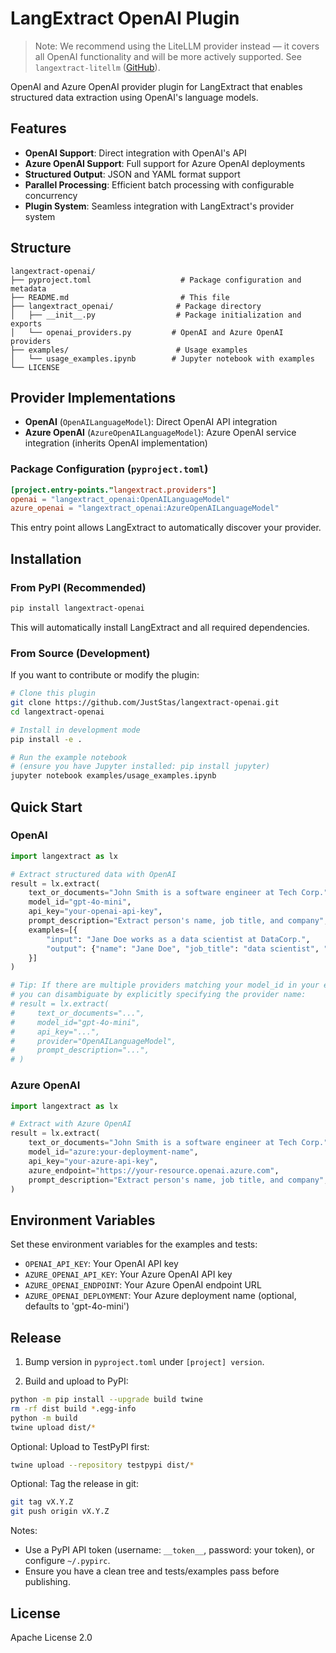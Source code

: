 # LangExtract OpenAI Plugin

> Note: We recommend using the LiteLLM provider instead — it covers all OpenAI functionality and will be more actively supported. See `langextract-litellm` ([GitHub](https://github.com/JustStas/langextract-litellm)).

OpenAI and Azure OpenAI provider plugin for LangExtract that enables structured data extraction using OpenAI's language models.

## Features

- **OpenAI Support**: Direct integration with OpenAI's API
- **Azure OpenAI Support**: Full support for Azure OpenAI deployments
- **Structured Output**: JSON and YAML format support
- **Parallel Processing**: Efficient batch processing with configurable concurrency
- **Plugin System**: Seamless integration with LangExtract's provider system

## Structure

```
langextract-openai/
├── pyproject.toml                    # Package configuration and metadata
├── README.md                         # This file
├── langextract_openai/              # Package directory
│   ├── __init__.py                  # Package initialization and exports
│   └── openai_providers.py         # OpenAI and Azure OpenAI providers
├── examples/                        # Usage examples
│   └── usage_examples.ipynb        # Jupyter notebook with examples
└── LICENSE
```

## Provider Implementations

- **OpenAI** (`OpenAILanguageModel`): Direct OpenAI API integration
- **Azure OpenAI** (`AzureOpenAILanguageModel`): Azure OpenAI service integration (inherits OpenAI implementation)

### Package Configuration (`pyproject.toml`)

```toml
[project.entry-points."langextract.providers"]
openai = "langextract_openai:OpenAILanguageModel"
azure_openai = "langextract_openai:AzureOpenAILanguageModel"
```

This entry point allows LangExtract to automatically discover your provider.

## Installation

### From PyPI (Recommended)

```bash
pip install langextract-openai
```

This will automatically install LangExtract and all required dependencies.

### From Source (Development)

If you want to contribute or modify the plugin:

```bash
# Clone this plugin
git clone https://github.com/JustStas/langextract-openai.git
cd langextract-openai

# Install in development mode
pip install -e .

# Run the example notebook
# (ensure you have Jupyter installed: pip install jupyter)
jupyter notebook examples/usage_examples.ipynb
```

## Quick Start

### OpenAI

```python
import langextract as lx

# Extract structured data with OpenAI
result = lx.extract(
    text_or_documents="John Smith is a software engineer at Tech Corp.",
    model_id="gpt-4o-mini",
    api_key="your-openai-api-key",
    prompt_description="Extract person's name, job title, and company",
    examples=[{
        "input": "Jane Doe works as a data scientist at DataCorp.",
        "output": {"name": "Jane Doe", "job_title": "data scientist", "company": "DataCorp"}
    }]
)

# Tip: If there are multiple providers matching your model_id in your environment,
# you can disambiguate by explicitly specifying the provider name:
# result = lx.extract(
#     text_or_documents="...",
#     model_id="gpt-4o-mini",
#     api_key="...",
#     provider="OpenAILanguageModel",
#     prompt_description="...",
# )
```

### Azure OpenAI

```python
import langextract as lx

# Extract with Azure OpenAI
result = lx.extract(
    text_or_documents="John Smith is a software engineer at Tech Corp.",
    model_id="azure:your-deployment-name",
    api_key="your-azure-api-key",
    azure_endpoint="https://your-resource.openai.azure.com",
    prompt_description="Extract person's name, job title, and company",
)
```

## Environment Variables

Set these environment variables for the examples and tests:

- `OPENAI_API_KEY`: Your OpenAI API key
- `AZURE_OPENAI_API_KEY`: Your Azure OpenAI API key
- `AZURE_OPENAI_ENDPOINT`: Your Azure OpenAI endpoint URL
- `AZURE_OPENAI_DEPLOYMENT`: Your Azure deployment name (optional, defaults to 'gpt-4o-mini')

## Release

1. Bump version in `pyproject.toml` under `[project] version`.

2. Build and upload to PyPI:

```bash
python -m pip install --upgrade build twine
rm -rf dist build *.egg-info
python -m build
twine upload dist/*
```

Optional: Upload to TestPyPI first:

```bash
twine upload --repository testpypi dist/*
```

Optional: Tag the release in git:

```bash
git tag vX.Y.Z
git push origin vX.Y.Z
```

Notes:
- Use a PyPI API token (username: `__token__`, password: your token), or configure `~/.pypirc`.
- Ensure you have a clean tree and tests/examples pass before publishing.

## License

Apache License 2.0
